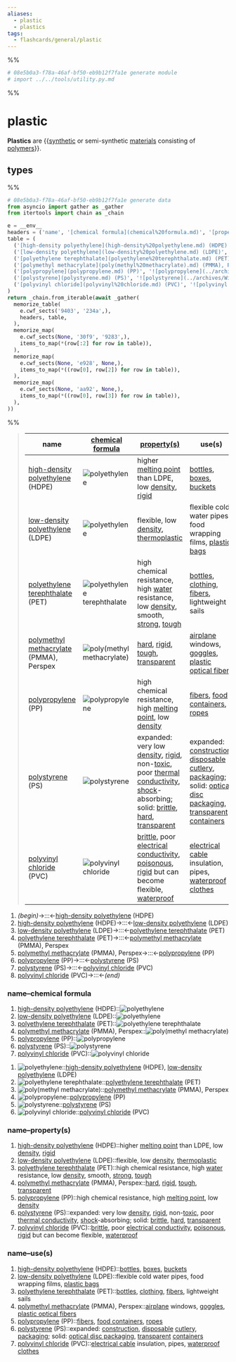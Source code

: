 ```yaml
---
aliases:
  - plastic
  - plastics
tags:
  - flashcards/general/plastic
---
```


%%
```Python
# 08e5b0a3-f78a-46af-bf50-eb9b12f7fa1e generate module
# import ../../tools/utility.py.md
```
%%

# plastic

__Plastics__ are {{[synthetic](synthetic%20polymers.md) or semi-synthetic [materials](material.md) consisting of [polymers](polymer.md)}}. <!--SR:!2025-03-02,513,301-->

## types

%%
```Python
# 08e5b0a3-f78a-46af-bf50-eb9b12f7fa1e generate data
from asyncio import gather as _gather
from itertools import chain as _chain

e = __env__
headers = ('name', '[chemical formula](chemical%20formula.md)', '[property(s)](property.md)', 'use(s)',)
table = (
  ('[high-density polyethylene](high-density%20polyethylene.md) (HDPE)', '![polyethylene](../archives/Wikimedia%20Commons/Polyethylene%20repeat%20unit.svg)', 'higher [melting point](melting%20point.md) than LDPE, low [density](density.md), [rigid](stiffness.md)', '[bottles](bottle.md), [boxes](boxes.md), [buckets](bucket.md)'),
  ('[low-density polyethylene](low-density%20polyethylene.md) (LDPE)', '![polyethylene](../archives/Wikimedia%20Commons/Polyethylene%20repeat%20unit.svg)', 'flexible, low [density](density.md), [thermoplastic](thermoplastic.md)', 'flexible cold water pipes, food wrapping films, [plastic bags](plastic%20bag.md)',),
  ('[polyethylene terephthalate](polyethylene%20terephthalate.md) (PET)', '![polyethylene terephthalate](../archives/Wikimedia%20Commons/Polyethyleneterephthalate.svg)', 'high chemical resistance, high [water](water.md) resistance, low [density](density.md), smooth, [strong](strength%20of%20materials.md), [tough](toughness.md)', '[bottles](bottle.md), [clothing](clothing.md), [fibers](fiber.md), lightweight sails',),
  ('[polymethyl methacrylate](poly(methyl%20methacrylate).md) (PMMA), Perspex', '![poly(methyl methacrylate)](../archives/Wikimedia%20Commons/PMMA%20repeating%20unit.svg)', '[hard](hardness.md), [rigid](rigidity.md), [tough](toughness.md), [transparent](transparency%20and%20translucency.md)', '[airplane](airplane.md) windows, [goggles](goggles.md), [plastic optical fibers](plastic%20optical%20fiber.md)',),
  ('[polypropylene](polypropylene.md) (PP)', '![polypropylene](../archives/Wikimedia%20Commons/Polypropylen.svg)', 'high chemical resistance, high [melting point](melting%20point.md), low [density](density.md)', '[fibers](fiber.md), [food containers](food%20storage%20container.md), [ropes](rope.md)',),
  ('[polystyrene](polystyrene.md) (PS)', '![polystyrene](../archives/Wikimedia%20Commons/Polystyrene.svg)', 'expanded: very low [density](density.md), [rigid](stiffness.md), non-[toxic](toxicity.md), poor [thermal conductivity](thermal%20conductivity.md), [shock](shock%20(mechanics).md)-absorbing; solid: [brittle](brittleness.md), [hard](hardness.md), [transparent](transparency%20and%20translucency.md)', 'expanded: [construction](construction.md), [disposable](disposable%20product.md) [cutlery](cutlery.md), [packaging](packaging%20and%20labeling.md); solid: [optical disc packaging](optical%20disc%20packaging.md), [transparent](transparency%20and%20translucency.md) [containers](container.md)'),
  ('[polyvinyl chloride](polyvinyl%20chloride.md) (PVC)', '![polyvinyl chloride](../archives/Wikimedia%20Commons/Polyvinylchlorid.svg)', '[brittle](brittleness.md), poor [electrical conductivity](electrical%20conductivity.md), [poisonous](poison.md), [rigid](stiffness.md) but can become flexible, [waterproof](waterproof.md)', '[electrical cable](electrical%20cable.md) insulation, pipes, [waterproof](waterproof.md) [clothes](textile.md)',),
)
return _chain.from_iterable(await _gather(
  memorize_table(
    e.cwf_sects('9403', '234a',),
    headers, table,
  ),
  memorize_map(
    e.cwf_sects(None, '30f9', '9283',),
    items_to_map(*(row[:2] for row in table)),
  ),
  memorize_map(
    e.cwf_sects(None, 'e928', None,),
    items_to_map(*((row[0], row[2]) for row in table)),
  ),
  memorize_map(
    e.cwf_sects(None, 'aa92', None,),
    items_to_map(*((row[0], row[3]) for row in table)),
  ),
))
```
%%

<!--08e5b0a3-f78a-46af-bf50-eb9b12f7fa1e generate section="9403"--><!-- The following content is generated at 2023-12-04T08:10:23.099047+08:00. Any edits will be overridden! -->

> | name | [chemical formula](chemical%20formula.md) | [property(s)](property.md) | use(s) |
> |-|-|-|-|
> | [high-density polyethylene](high-density%20polyethylene.md) (HDPE) | ![polyethylene](../archives/Wikimedia%20Commons/Polyethylene%20repeat%20unit.svg) | higher [melting point](melting%20point.md) than LDPE, low [density](density.md), [rigid](stiffness.md) | [bottles](bottle.md), [boxes](boxes.md), [buckets](bucket.md) |
> | [low-density polyethylene](low-density%20polyethylene.md) (LDPE) | ![polyethylene](../archives/Wikimedia%20Commons/Polyethylene%20repeat%20unit.svg) | flexible, low [density](density.md), [thermoplastic](thermoplastic.md) | flexible cold water pipes, food wrapping films, [plastic bags](plastic%20bag.md) |
> | [polyethylene terephthalate](polyethylene%20terephthalate.md) (PET) | ![polyethylene terephthalate](../archives/Wikimedia%20Commons/Polyethyleneterephthalate.svg) | high chemical resistance, high [water](water.md) resistance, low [density](density.md), smooth, [strong](strength%20of%20materials.md), [tough](toughness.md) | [bottles](bottle.md), [clothing](clothing.md), [fibers](fiber.md), lightweight sails |
> | [polymethyl methacrylate](poly(methyl%20methacrylate).md) (PMMA), Perspex | ![poly(methyl methacrylate)](../archives/Wikimedia%20Commons/PMMA%20repeating%20unit.svg) | [hard](hardness.md), [rigid](rigidity.md), [tough](toughness.md), [transparent](transparency%20and%20translucency.md) | [airplane](airplane.md) windows, [goggles](goggles.md), [plastic optical fibers](plastic%20optical%20fiber.md) |
> | [polypropylene](polypropylene.md) (PP) | ![polypropylene](../archives/Wikimedia%20Commons/Polypropylen.svg) | high chemical resistance, high [melting point](melting%20point.md), low [density](density.md) | [fibers](fiber.md), [food containers](food%20storage%20container.md), [ropes](rope.md) |
> | [polystyrene](polystyrene.md) (PS) | ![polystyrene](../archives/Wikimedia%20Commons/Polystyrene.svg) | expanded: very low [density](density.md), [rigid](stiffness.md), non-[toxic](toxicity.md), poor [thermal conductivity](thermal%20conductivity.md), [shock](shock%20(mechanics).md)-absorbing; solid: [brittle](brittleness.md), [hard](hardness.md), [transparent](transparency%20and%20translucency.md) | expanded: [construction](construction.md), [disposable](disposable%20product.md) [cutlery](cutlery.md), [packaging](packaging%20and%20labeling.md); solid: [optical disc packaging](optical%20disc%20packaging.md), [transparent](transparency%20and%20translucency.md) [containers](container.md) |
> | [polyvinyl chloride](polyvinyl%20chloride.md) (PVC) | ![polyvinyl chloride](../archives/Wikimedia%20Commons/Polyvinylchlorid.svg) | [brittle](brittleness.md), poor [electrical conductivity](electrical%20conductivity.md), [poisonous](poison.md), [rigid](stiffness.md) but can become flexible, [waterproof](waterproof.md) | [electrical cable](electrical%20cable.md) insulation, pipes, [waterproof](waterproof.md) [clothes](textile.md) |

<!--/08e5b0a3-f78a-46af-bf50-eb9b12f7fa1e-->

<!--08e5b0a3-f78a-46af-bf50-eb9b12f7fa1e generate section="234a"--><!-- The following content is generated at 2023-04-08T00:36:52.523492+08:00. Any edits will be overridden! -->

1. _(begin)_→:::←[high-density polyethylene](high-density%20polyethylene.md) (HDPE) <!--SR:!2024-06-08,337,334!2024-08-11,390,341-->
2. [high-density polyethylene](high-density%20polyethylene.md) (HDPE)→:::←[low-density polyethylene](low-density%20polyethylene.md) (LDPE) <!--SR:!2024-06-06,335,334!2024-08-10,389,341-->
3. [low-density polyethylene](low-density%20polyethylene.md) (LDPE)→:::←[polyethylene terephthalate](polyethylene%20terephthalate.md) (PET) <!--SR:!2024-03-06,196,254!2024-06-05,334,334-->
4. [polyethylene terephthalate](polyethylene%20terephthalate.md) (PET)→:::←[polymethyl methacrylate](poly(methyl%20methacrylate).md) (PMMA), Perspex <!--SR:!2024-02-26,87,289!2024-02-28,74,249-->
5. [polymethyl methacrylate](poly(methyl%20methacrylate).md) (PMMA), Perspex→:::←[polypropylene](polypropylene.md) (PP) <!--SR:!2023-12-31,37,194!2024-04-18,161,274-->
6. [polypropylene](polypropylene.md) (PP)→:::←[polystyrene](polystyrene.md) (PS) <!--SR:!2024-05-06,258,274!2024-02-10,65,254-->
7. [polystyrene](polystyrene.md) (PS)→:::←[polyvinyl chloride](polyvinyl%20chloride.md) (PVC) <!--SR:!2024-05-11,314,334!2024-07-16,260,281-->
8. [polyvinyl chloride](polyvinyl%20chloride.md) (PVC)→:::←_(end)_ <!--SR:!2024-05-12,315,334!2024-06-07,336,334-->

<!--/08e5b0a3-f78a-46af-bf50-eb9b12f7fa1e-->

### name–chemical formula

<!--08e5b0a3-f78a-46af-bf50-eb9b12f7fa1e generate section="30f9"--><!-- The following content is generated at 2023-12-04T08:10:23.050371+08:00. Any edits will be overridden! -->

1. [high-density polyethylene](high-density%20polyethylene.md) (HDPE)::![polyethylene](../archives/Wikimedia%20Commons/Polyethylene%20repeat%20unit.svg) <!--SR:!2024-04-22,295,330-->
2. [low-density polyethylene](low-density%20polyethylene.md) (LDPE)::![polyethylene](../archives/Wikimedia%20Commons/Polyethylene%20repeat%20unit.svg) <!--SR:!2024-05-23,321,334-->
3. [polyethylene terephthalate](polyethylene%20terephthalate.md) (PET)::![polyethylene terephthalate](../archives/Wikimedia%20Commons/Polyethyleneterephthalate.svg) <!--SR:!2024-09-27,384,274-->
4. [polymethyl methacrylate](poly(methyl%20methacrylate).md) (PMMA), Perspex::![poly(methyl methacrylate)](../archives/Wikimedia%20Commons/PMMA%20repeating%20unit.svg) <!--SR:!2023-12-27,129,210-->
5. [polypropylene](polypropylene.md) (PP)::![polypropylene](../archives/Wikimedia%20Commons/Polypropylen.svg) <!--SR:!2024-08-09,388,341-->
6. [polystyrene](polystyrene.md) (PS)::![polystyrene](../archives/Wikimedia%20Commons/Polystyrene.svg) <!--SR:!2024-03-14,263,321-->
7. [polyvinyl chloride](polyvinyl%20chloride.md) (PVC)::![polyvinyl chloride](../archives/Wikimedia%20Commons/Polyvinylchlorid.svg) <!--SR:!2024-07-26,372,349-->

<!--/08e5b0a3-f78a-46af-bf50-eb9b12f7fa1e-->

<!--08e5b0a3-f78a-46af-bf50-eb9b12f7fa1e generate section="9283"--><!-- The following content is generated at 2023-12-04T08:10:22.983183+08:00. Any edits will be overridden! -->

1. ![polyethylene](../archives/Wikimedia%20Commons/Polyethylene%20repeat%20unit.svg)::[high-density polyethylene](high-density%20polyethylene.md) (HDPE), [low-density polyethylene](low-density%20polyethylene.md) (LDPE) <!--SR:!2024-06-04,333,334-->
2. ![polyethylene terephthalate](../archives/Wikimedia%20Commons/Polyethyleneterephthalate.svg)::[polyethylene terephthalate](polyethylene%20terephthalate.md) (PET) <!--SR:!2024-04-14,155,274-->
3. ![poly(methyl methacrylate)](../archives/Wikimedia%20Commons/PMMA%20repeating%20unit.svg)::[polymethyl methacrylate](poly(methyl%20methacrylate).md) (PMMA), Perspex <!--SR:!2025-03-23,478,294-->
4. ![polypropylene](../archives/Wikimedia%20Commons/Polypropylen.svg)::[polypropylene](polypropylene.md) (PP) <!--SR:!2023-12-21,179,301-->
5. ![polystyrene](../archives/Wikimedia%20Commons/Polystyrene.svg)::[polystyrene](polystyrene.md) (PS) <!--SR:!2024-02-07,233,321-->
6. ![polyvinyl chloride](../archives/Wikimedia%20Commons/Polyvinylchlorid.svg)::[polyvinyl chloride](polyvinyl%20chloride.md) (PVC) <!--SR:!2024-07-28,373,349-->

<!--/08e5b0a3-f78a-46af-bf50-eb9b12f7fa1e-->

### name–property(s)

<!--08e5b0a3-f78a-46af-bf50-eb9b12f7fa1e generate section="e928"--><!-- The following content is generated at 2023-12-04T08:10:23.083009+08:00. Any edits will be overridden! -->

1. [high-density polyethylene](high-density%20polyethylene.md) (HDPE)::higher [melting point](melting%20point.md) than LDPE, low [density](density.md), [rigid](stiffness.md) <!--SR:!2024-01-28,47,194-->
2. [low-density polyethylene](low-density%20polyethylene.md) (LDPE)::flexible, low [density](density.md), [thermoplastic](thermoplastic.md) <!--SR:!2024-06-15,222,214-->
3. [polyethylene terephthalate](polyethylene%20terephthalate.md) (PET)::high chemical resistance, high [water](water.md) resistance, low [density](density.md), smooth, [strong](strength%20of%20materials.md), [tough](toughness.md) <!--SR:!2023-12-20,74,170-->
4. [polymethyl methacrylate](poly(methyl%20methacrylate).md) (PMMA), Perspex::[hard](hardness.md), [rigid](rigidity.md), [tough](toughness.md), [transparent](transparency%20and%20translucency.md) <!--SR:!2024-06-02,254,241-->
5. [polypropylene](polypropylene.md) (PP)::high chemical resistance, high [melting point](melting%20point.md), low [density](density.md) <!--SR:!2023-12-17,4,130-->
6. [polystyrene](polystyrene.md) (PS)::expanded: very low [density](density.md), [rigid](stiffness.md), non-[toxic](toxicity.md), poor [thermal conductivity](thermal%20conductivity.md), [shock](shock%20(mechanics).md)-absorbing; solid: [brittle](brittleness.md), [hard](hardness.md), [transparent](transparency%20and%20translucency.md) <!--SR:!2023-12-21,52,221-->
7. [polyvinyl chloride](polyvinyl%20chloride.md) (PVC)::[brittle](brittleness.md), poor [electrical conductivity](electrical%20conductivity.md), [poisonous](poison.md), [rigid](stiffness.md) but can become flexible, [waterproof](waterproof.md) <!--SR:!2023-12-22,77,150-->

<!--/08e5b0a3-f78a-46af-bf50-eb9b12f7fa1e-->

### name–use(s)

<!--08e5b0a3-f78a-46af-bf50-eb9b12f7fa1e generate section="aa92"--><!-- The following content is generated at 2023-12-04T08:10:22.936855+08:00. Any edits will be overridden! -->

1. [high-density polyethylene](high-density%20polyethylene.md) (HDPE)::[bottles](bottle.md), [boxes](boxes.md), [buckets](bucket.md) <!--SR:!2024-01-20,179,254-->                                                                                                                           
2. [low-density polyethylene](low-density%20polyethylene.md) (LDPE)::flexible cold water pipes, food wrapping films, [plastic bags](plastic%20bag.md) <!--SR:!2024-05-06,194,210-->                                                                                                                           
3. [polyethylene terephthalate](polyethylene%20terephthalate.md) (PET)::[bottles](bottle.md), [clothing](clothing.md), [fibers](fiber.md), lightweight sails <!--SR:!2023-12-27,15,130-->
4. [polymethyl methacrylate](poly(methyl%20methacrylate).md) (PMMA), Perspex::[airplane](airplane.md) windows, [goggles](goggles.md), [plastic optical fibers](plastic%20optical%20fiber.md) <!--SR:!2024-08-13,318,261-->
5. [polypropylene](polypropylene.md) (PP)::[fibers](fiber.md), [food containers](food%20storage%20container.md), [ropes](rope.md) <!--SR:!2023-12-26,17,130-->
6. [polystyrene](polystyrene.md) (PS)::expanded: [construction](construction.md), [disposable](disposable%20product.md) [cutlery](cutlery.md), [packaging](packaging%20and%20labeling.md); solid: [optical disc packaging](optical%20disc%20packaging.md), [transparent](transparency%20and%20translucency.md) [containers](container.md) <!--SR:!2024-04-16,144,201-->
7. [polyvinyl chloride](polyvinyl%20chloride.md) (PVC)::[electrical cable](electrical%20cable.md) insulation, pipes, [waterproof](waterproof.md) [clothes](textile.md) <!--SR:!2024-01-30,176,249-->

<!--/08e5b0a3-f78a-46af-bf50-eb9b12f7fa1e-->

